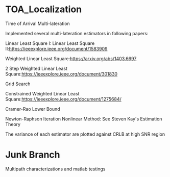 # TOA_Localization

Time of Arrival Multi-lateration 

Implemented several multi-lateration estimators in following papers:

Linear Least Square I:
Linear Least Square II:https://ieeexplore.ieee.org/document/1583909

Weighted Linear Least Square:https://arxiv.org/abs/1403.6697

2 Step Weighted Linear Least Square:https://ieeexplore.ieee.org/document/301830

Grid Search

Constrained Weighted Linear Least Square:https://ieeexplore.ieee.org/document/1275684/

Cramer-Rao Lower Bound 

Newton-Raphson Iteration Nonlinear Method: See Steven Kay's Estimation Theory 

The variance of each estimator are plotted against CRLB at high SNR region 

# Junk Branch

Multipath characterizations and matlab testings 
